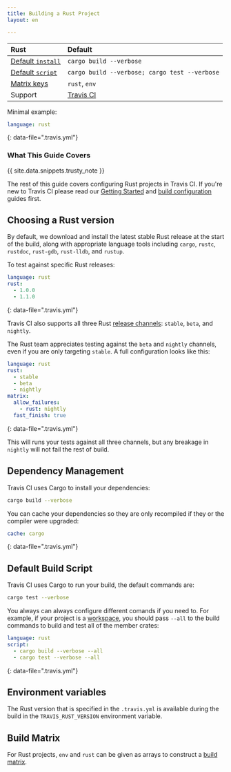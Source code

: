```yaml
---
title: Building a Rust Project
layout: en

---
```


<div id="toc"></div>

<aside markdown="block" class="ataglance">

| Rust                                        | Default                                       |
|:--------------------------------------------|:----------------------------------------------|
| [Default `install`](#Dependency-Management) | `cargo build --verbose`                       |
| [Default `script`](#Default-Build-Script)   | `cargo build --verbose; cargo test --verbose` |
| [Matrix keys](#Build-Matrix)                | `rust`, `env`                                 |
| Support                                     | [Travis CI](mailto:support@travis-ci.com)     |

Minimal example:

```yaml
language: rust
```
{: data-file=".travis.yml"}

</aside>

### What This Guide Covers

{{ site.data.snippets.trusty_note }}

The rest of this guide covers configuring Rust projects in Travis CI. If you're
new to Travis CI please read our [Getting Started](/user/getting-started/) and
[build configuration](/user/customizing-the-build/) guides first.

## Choosing a Rust version

By default, we download and install the latest stable Rust release at the start
of the build, along with appropriate language tools including `cargo`, `rustc`,
`rustdoc`, `rust-gdb`, `rust-lldb`, and `rustup`.

To test against specific Rust releases:

```yaml
language: rust
rust:
  - 1.0.0
  - 1.1.0
```
{: data-file=".travis.yml"}

Travis CI also supports all three Rust [release channels][channels]: `stable`,
`beta`, and `nightly`.

[channels]: https://doc.rust-lang.org/book/first-edition/release-channels.html

The Rust team appreciates testing against the `beta` and `nightly` channels,
even if you are only targeting `stable`. A full configuration looks like this:

```yaml
language: rust
rust:
  - stable
  - beta
  - nightly
matrix:
  allow_failures:
    - rust: nightly
  fast_finish: true
```
{: data-file=".travis.yml"}

This will runs your tests against all three channels, but any breakage in
`nightly` will not fail the rest of build.

## Dependency Management

Travis CI uses Cargo to install your dependencies:

```bash
cargo build --verbose
```

You can cache your dependencies so they are only recompiled if they or the
compiler were upgraded:

```yaml
cache: cargo
```
{: data-file=".travis.yml"}


## Default Build Script

Travis CI uses Cargo to run your build, the default commands are:

```bash
cargo test --verbose
```

You always can always configure different comands if you need to. For example,
if your project is a
[workspace](http://doc.crates.io/manifest.html#the-workspace-section), you
should pass `--all` to the build commands to build and test all of the member
crates:

```yaml
language: rust
script:
  - cargo build --verbose --all
  - cargo test --verbose --all
```  
{: data-file=".travis.yml"}

## Environment variables

The Rust version that is specified in the `.travis.yml` is available during the
build in the `TRAVIS_RUST_VERSION` environment variable.

## Build Matrix

For Rust projects, `env` and `rust` can be given as arrays to
construct a [build matrix](/user/customizing-the-build/#Build-Matrix).
